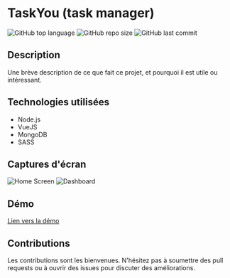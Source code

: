 # TaskYou (task manager)

![GitHub top language](https://img.shields.io/github/languages/top/USERNAME/REPOSITORY)
![GitHub repo size](https://img.shields.io/github/repo-size/USERNAME/REPOSITORY)
![GitHub last commit](https://img.shields.io/github/last-commit/USERNAME/REPOSITORY)

## Description
Une brève description de ce que fait ce projet, et pourquoi il est utile ou intéressant.

## Technologies utilisées
- Node.js
- VueJS
- MongoDB
- SASS

## Captures d'écran
![Home Screen](url_de_l_image)
![Dashboard](url_de_l_image)

## Démo
[Lien vers la démo](https://example.com)

## Contributions
Les contributions sont les bienvenues. N'hésitez pas à soumettre des pull requests ou à ouvrir des issues pour discuter des améliorations.
